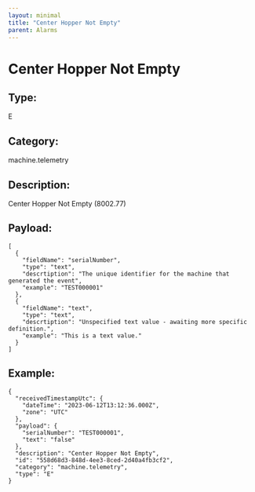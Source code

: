 ```yaml
---
layout: minimal
title: "Center Hopper Not Empty"
parent: Alarms
---
```


# Center Hopper Not Empty

## Type:

E

## Category:

machine.telemetry

## Description: 

Center Hopper Not Empty (8002.77)

## Payload:

```
[
  {
    "fieldName": "serialNumber",
    "type": "text",
    "descrtiption": "The unique identifier for the machine that generated the event",
    "example": "TEST000001"
  },
  {
    "fieldName": "text",
    "type": "text",
    "descrtiption": "Unspecified text value - awaiting more specific definition.",
    "example": "This is a text value."
  }
]
```

## Example:

```
{
  "receivedTimestampUtc": {
    "dateTime": "2023-06-12T13:12:36.000Z",
    "zone": "UTC"
  },
  "payload": {
    "serialNumber": "TEST000001",
    "text": "false"
  },
  "description": "Center Hopper Not Empty",
  "id": "558d68d3-848d-4ee3-8ced-2d40a4fb3cf2",
  "category": "machine.telemetry",
  "type": "E"
}
```
